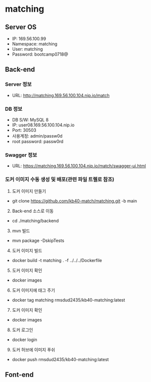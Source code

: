 # matching

## Server OS
- IP: 169.56.100.99
- Namespace: matching
- User: matching
- Password: bootcamp0718@

## Back-end

### Server 정보
 - URL: http://matching.169.56.100.104.nip.io/match

### DB 정보
- DB S/W: MySQL 8
- IP: user08.169.56.100.104.nip.io
- Port: 30503
- 사용계정: admin/passw0d
- root password: passw0rd

### Swagger 정보
 - URL: https://matching.169.56.100.104.nip.io/match/swagger-ui.html

### 도커 이미지 수동 생성 및 배포(관련 파일 트렐로 참조)
1. 도커 이미지 만들기
 - git clone https://github.com/kb40-match/matching.git -b main
2. Back-end 소스로 이동
 - cd ./matching/backend
3. mvn 빌드
 - mvn package -DskipTests
4. 도커 이미지 빌드
 - docker build -t matching . -f ../../../Dockerfile
5. 도커 이미지 확인
 - docker images
6. 도커 이미지에 태그 주기
 - docker tag matching rmsdud2435/kb40-matching:latest
7. 도커 이미지 확인
 - docker images
8. 도커 로그인
 - docker login
9. 도커 허브에 이미지 푸쉬
 - docker push rmsdud2435/kb40-matching:latest


## Font-end

